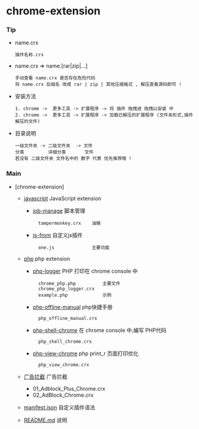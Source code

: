 # chrome-extension
### Tip
  -  name.crx  

         插件名称.crx
        
  - name.crx => name.[rar|zip|...]  

        手动查看 name.crx 是否存在危险代码
        将 name.crx 后缀名 改成 rar | zip | 其他压缩格式 , 解压查看源码即可 !
        
  - 安装方法
    
        1. chrome ->  更多工具 -> 扩展程序 -> 将 插件 拖拽进 拖拽以安装 中
        2. chrome ->  更多工具 -> 扩展程序 -> 加载已解压的扩展程序 (文件夹形式,插件解压的文件)
        
  - 目录说明
        
        一级文件夹 -> 二级文件夹  -> 文件
        分类         详细分类       文件
        若没有 二级文件夹 文件名中的 数字 代表 优先推荐哦 !
    
### Main
    
- [chrome-extension]
  - [javascript](#javascript) JavaScript extension 
    - [job-manage](#job-manage) 脚本管理
            
            tampermonkey.crx    油猴
            
    - [js-from](#js-from) 自定义js插件
        
            one.js              主要功能
        
  - [php](#php) php extension
  
    - [php-logger](#php-logger)   PHP 打印在 chrome console 中    
        
            chrome_php.php          主要文件
            chrome_php_logger.crx   
            example.php             示例
            
    - [php-offline-manual](#php-offline-manual)     php快捷手册

            php_offline_manual.crx   
            
    - [php-shell-chrome](#php-shell-chrome)   在 chrome console 中,编写 PHP代码 
     
            php_shell_chrome.crx         
            
    - [php-view-chrome](#php-view-chrome)   php print_r 页面打印优化
           
            php_view_chrome.crx         
                        
  - [广告拦截](#广告拦截)  广告拦截

       - 01_Adblock_Plus_Chrome.crx
       - 02_AdBlock_Chrome.crx
       
  - [manifest.json](/manifest.json)  自定义插件语法
  - [README.md](#README)  说明
 
             